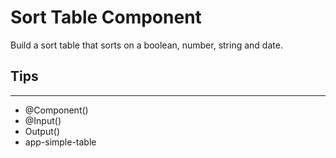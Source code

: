 # Sort Table Component

Build a sort table that sorts on a boolean, number, string and date.

## Tips
---
- @Component()
- @Input()
- Output()
- app-simple-table
